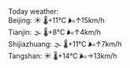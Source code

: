 Today weather:  
Beijing: ☀️ 🌡️+11°C 🌬️↑15km/h  
Tianjin: 🌫  🌡️+8°C 🌬️↑4km/h  
Shijiazhuang: 🌫  🌡️+11°C 🌬️↑7km/h  
Tangshan: ☀️ 🌡️+14°C 🌬️→13km/h  
